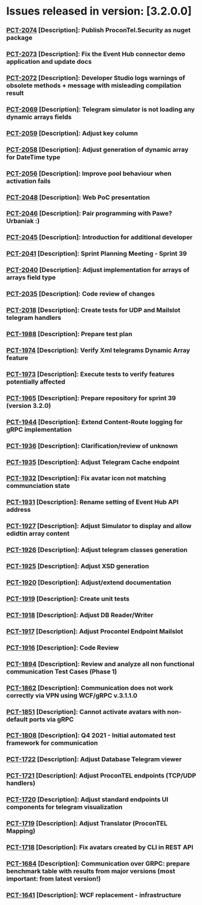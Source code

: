 # Issues released in version: [3.2.0.0]
### [PCT-2074](https://macrixsoftware.atlassian.net/browse/PCT-2074) [Description]: Publish ProconTel.Security as nuget package
### [PCT-2073](https://macrixsoftware.atlassian.net/browse/PCT-2073) [Description]: Fix the Event Hub connector demo application and update docs
### [PCT-2072](https://macrixsoftware.atlassian.net/browse/PCT-2072) [Description]: Developer Studio logs warnings of obsolete methods + message with misleading compilation result
### [PCT-2069](https://macrixsoftware.atlassian.net/browse/PCT-2069) [Description]: Telegram simulator is not loading any dynamic arrays fields
### [PCT-2059](https://macrixsoftware.atlassian.net/browse/PCT-2059) [Description]: Adjust key column
### [PCT-2058](https://macrixsoftware.atlassian.net/browse/PCT-2058) [Description]: Adjust generation of dynamic array for DateTime type
### [PCT-2056](https://macrixsoftware.atlassian.net/browse/PCT-2056) [Description]: Improve pool behaviour when activation fails
### [PCT-2048](https://macrixsoftware.atlassian.net/browse/PCT-2048) [Description]: Web PoC presentation
### [PCT-2046](https://macrixsoftware.atlassian.net/browse/PCT-2046) [Description]: Pair programming with Pawe? Urbaniak :)
### [PCT-2045](https://macrixsoftware.atlassian.net/browse/PCT-2045) [Description]: Introduction for additional developer
### [PCT-2041](https://macrixsoftware.atlassian.net/browse/PCT-2041) [Description]: Sprint Planning Meeting - Sprint 39
### [PCT-2040](https://macrixsoftware.atlassian.net/browse/PCT-2040) [Description]: Adjust implementation for arrays of arrays  field type
### [PCT-2035](https://macrixsoftware.atlassian.net/browse/PCT-2035) [Description]: Code review of changes
### [PCT-2018](https://macrixsoftware.atlassian.net/browse/PCT-2018) [Description]: Create tests for UDP and Mailslot telegram handlers
### [PCT-1988](https://macrixsoftware.atlassian.net/browse/PCT-1988) [Description]: Prepare test plan
### [PCT-1974](https://macrixsoftware.atlassian.net/browse/PCT-1974) [Description]: Verify Xml telegrams Dynamic Array feature
### [PCT-1973](https://macrixsoftware.atlassian.net/browse/PCT-1973) [Description]: Execute tests to verify features potentially affected
### [PCT-1965](https://macrixsoftware.atlassian.net/browse/PCT-1965) [Description]: Prepare repository for sprint 39 (version 3.2.0)
### [PCT-1944](https://macrixsoftware.atlassian.net/browse/PCT-1944) [Description]: Extend Content-Route logging for gRPC implementation
### [PCT-1936](https://macrixsoftware.atlassian.net/browse/PCT-1936) [Description]: Clarification/review of unknown
### [PCT-1935](https://macrixsoftware.atlassian.net/browse/PCT-1935) [Description]: Adjust Telegram Cache endpoint
### [PCT-1932](https://macrixsoftware.atlassian.net/browse/PCT-1932) [Description]: Fix avatar icon not matching communciation state
### [PCT-1931](https://macrixsoftware.atlassian.net/browse/PCT-1931) [Description]: Rename setting of Event Hub API address
### [PCT-1927](https://macrixsoftware.atlassian.net/browse/PCT-1927) [Description]: Adjust Simulator to display and allow edidtin array content
### [PCT-1926](https://macrixsoftware.atlassian.net/browse/PCT-1926) [Description]: Adjust telegram classes generation
### [PCT-1925](https://macrixsoftware.atlassian.net/browse/PCT-1925) [Description]: Adjust XSD generation
### [PCT-1920](https://macrixsoftware.atlassian.net/browse/PCT-1920) [Description]: Adjust/extend documentation
### [PCT-1919](https://macrixsoftware.atlassian.net/browse/PCT-1919) [Description]: Create unit tests
### [PCT-1918](https://macrixsoftware.atlassian.net/browse/PCT-1918) [Description]: Adjust DB Reader/Writer
### [PCT-1917](https://macrixsoftware.atlassian.net/browse/PCT-1917) [Description]: Adjust Procontel Endpoint Mailslot
### [PCT-1916](https://macrixsoftware.atlassian.net/browse/PCT-1916) [Description]: Code Review
### [PCT-1894](https://macrixsoftware.atlassian.net/browse/PCT-1894) [Description]: Review and analyze all non functional communication Test Cases (Phase 1)
### [PCT-1862](https://macrixsoftware.atlassian.net/browse/PCT-1862) [Description]: Communication does not work correctly via VPN using WCF/gRPC v.3.1.1.0
### [PCT-1851](https://macrixsoftware.atlassian.net/browse/PCT-1851) [Description]: Cannot activate avatars with non-default ports via gRPC
### [PCT-1808](https://macrixsoftware.atlassian.net/browse/PCT-1808) [Description]: Q4 2021 - Initial automated test framework for communication
### [PCT-1722](https://macrixsoftware.atlassian.net/browse/PCT-1722) [Description]: Adjust Database Telegram viewer
### [PCT-1721](https://macrixsoftware.atlassian.net/browse/PCT-1721) [Description]: Adjust ProconTEL endpoints (TCP/UDP handlers)
### [PCT-1720](https://macrixsoftware.atlassian.net/browse/PCT-1720) [Description]: Adjust standard endpoints UI components for telegram visualization
### [PCT-1719](https://macrixsoftware.atlassian.net/browse/PCT-1719) [Description]: Adjust Translator (ProconTEL Mapping)
### [PCT-1718](https://macrixsoftware.atlassian.net/browse/PCT-1718) [Description]: Fix avatars created by CLI in REST API
### [PCT-1684](https://macrixsoftware.atlassian.net/browse/PCT-1684) [Description]: Communication over GRPC: prepare benchmark table with results from major versions (most important: from latest version!)
### [PCT-1641](https://macrixsoftware.atlassian.net/browse/PCT-1641) [Description]: WCF replacement - infrastructure

